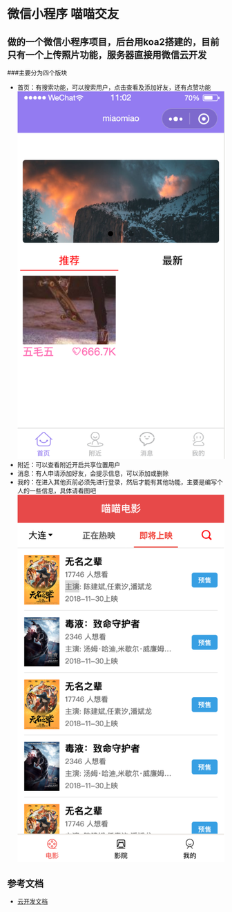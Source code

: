 # 微信小程序 喵喵交友
 ## 做的一个微信小程序项目，后台用koa2搭建的，目前只有一个上传照片功能，服务器直接用微信云开发
###主要分为四个版块

- 首页：有搜索功能，可以搜索用户，点击查看及添加好友，还有点赞功能
![image](https://github.com/wumao016/wxproject-miaomiao/raw/master/img/shouye.png)
- 附近：可以查看附近开启共享位置用户
- 消息：有人申请添加好友，会提示信息，可以添加或删除
- 我的：在进入其他页前必须先进行登录，然后才能有其他功能，主要是编写个人的一些信息，具体请看图吧
![image](https://github.com/wumao016/vue-project/raw/master/img/1.png)
 
## 参考文档

- [云开发文档](https://developers.weixin.qq.com/miniprogram/dev/wxcloud/basis/getting-started.html)

